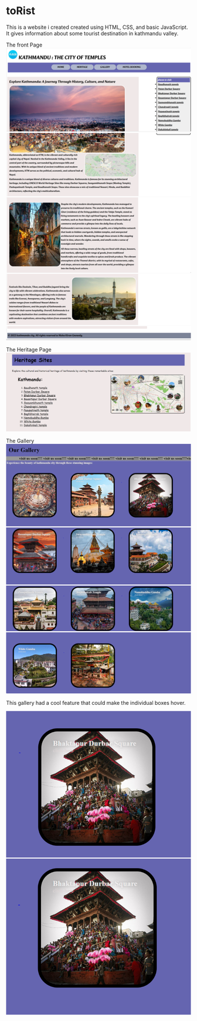 # toRist
This is a website i created created using HTML, CSS, and basic JavaScript. It gives information about some tourist destination in kathmandu valley.

The front Page
![front_page1](https://github.com/itsmenisha/Front-End-Projects/blob/main/toRist%20img/Front_page/front_1.png)
![front_page2](https://github.com/itsmenisha/Front-End-Projects/blob/main/toRist%20img/Front_page/front_2.png)
![front_page3](https://github.com/itsmenisha/Front-End-Projects/blob/main/toRist%20img/Front_page/front_3.png)
![front_page4](https://github.com/itsmenisha/Front-End-Projects/blob/main/toRist%20img/Front_page/front_4.png)
![front_page5](https://github.com/itsmenisha/Front-End-Projects/blob/main/toRist%20img/Front_page/front_5.png)

The Heritage Page
![Heritage](https://github.com/itsmenisha/Front-End-Projects/blob/main/toRist%20img/Heritage/heritage.png)

The Gallery
![Gallery_1](https://github.com/itsmenisha/Front-End-Projects/blob/main/toRist%20img/Gallery/gallery_1.png)
![Gallery_2](https://github.com/itsmenisha/Front-End-Projects/blob/main/toRist%20img/Gallery/gallery_2.png)
![Gallery_3](https://github.com/itsmenisha/Front-End-Projects/blob/main/toRist%20img/Gallery/gallery_3.png)
![Gallery_4](https://github.com/itsmenisha/Front-End-Projects/blob/main/toRist%20img/Gallery/gallery_4.png)

This gallery had a cool feature that could make the individual boxes hover.

![Gallery_6](https://github.com/itsmenisha/Front-End-Projects/blob/main/toRist%20img/Gallery/gallery_6.png)
![Gallery_5](https://github.com/itsmenisha/Front-End-Projects/blob/main/toRist%20img/Gallery/gallery_5.png)
